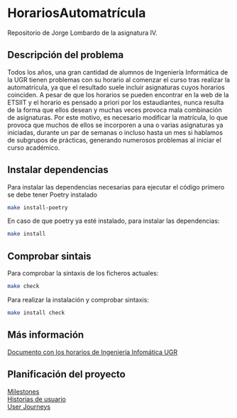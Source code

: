 # HorariosAutomatrícula
Repositorio de Jorge Lombardo de la asignatura IV.

## Descripción del problema
Todos los años, una gran cantidad de alumnos de Ingeniería Informática de la UGR tienen problemas con su horario al comenzar el curso tras realizar la automatrícula, ya que el resultado suele incluir asignaturas cuyos horarios coinciden. A pesar de que los horarios se pueden encontrar en la web de la ETSIIT y el horario es pensado a priori por los estaudiantes, nunca resulta de la forma que ellos desean y muchas veces provoca mala combinación de asignaturas. Por este motivo, es necesario modificar la matrícula, lo que provoca que muchos de ellos se incorporen a una o varias asignaturas ya iniciadas, durante un par de semanas o incluso hasta un mes si hablamos de subgrupos de prácticas, generando numerosos problemas al iniciar el curso académico.

## Instalar dependencias
Para instalar las dependencias necesarias para ejecutar el código primero se debe tener Poetry instalado
```bash
make install-poetry
```

En caso de que poetry ya esté instalado, para instalar las dependencias:
```bash
make install
```
## Comprobar sintais
Para comprobar la sintaxis de los ficheros actuales:
```bash
make check
```

Para realizar la instalación y comprobar sintaxis:
```bash
make install check
```

## Más información
[Documento con los horarios de Ingeniería Infomática UGR](https://etsiit.ugr.es/sites/centros/etsiit/public/inline-files/HorariosGII%2824-25%29_0.pdf)   

## Planificación del proyecto  
[Milestones](docs/milestones.md)  
[Historias de usuario](docs/historias_usuario.md)  
[User Journeys](docs/user_jouneys.md)
